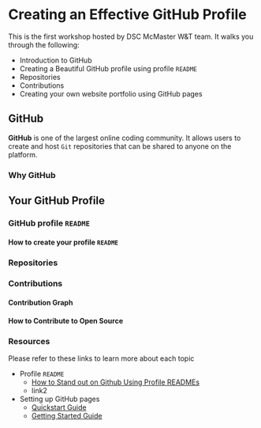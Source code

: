 # Creating an Effective GitHub Profile
This is the first workshop hosted by DSC McMaster W&T team. It walks you through the following:

- Introduction to GitHub
- Creating a Beautiful GitHub profile using profile `README`
- Repositories
- Contributions
- Creating your own website portfolio using GitHub pages
   
## GitHub
**GitHub** is one of the largest online coding community. It allows users to create and host `Git` repositories that can be shared to anyone on the platform.

### Why GitHub
<!-- Todo -->

## Your GitHub Profile
<!-- Todo -->

### GitHub profile `README` 
<!-- Todo -->

#### How to create your profile `README`
<!-- Todo -->

### Repositories
<!-- Todo -->

### Contributions
<!-- Todo -->

#### Contribution Graph
<!-- Todo -->

#### How to Contribute to Open Source
<!-- Todo -->



### Resources
Please refer to these links to learn more about each topic

- Profile `README`
  - [How to Stand out on Github Using Profile READMEs](https://medium.com/better-programming/how-to-stand-out-on-github-with-profile-readmes-dfd2102a3490?source=friends_link&sk=61df9c4b63b329ad95528b8d7c00061f)
  - link2
- Setting up GitHub pages
  - [Quickstart Guide](https://docs.github.com/en/free-pro-team@latest/github/working-with-github-pages/creating-a-github-pages-site#creating-a-repository-for-your-site)
  - [Getting Started Guide](https://docs.github.com/en/free-pro-team@latest/github/working-with-github-pages/creating-a-github-pages-site#creating-a-repository-for-your-site)